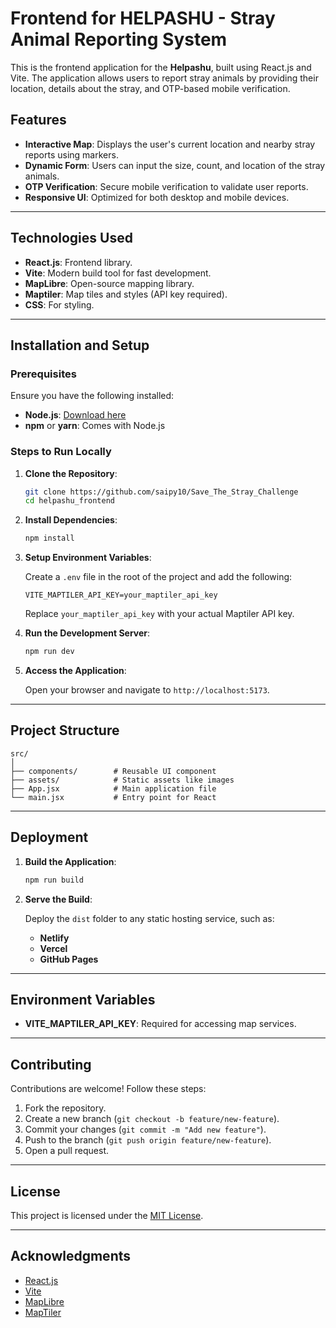 # Frontend for HELPASHU - Stray Animal Reporting System

This is the frontend application for the **Helpashu**, built using React.js and Vite. The application allows users to report stray animals by providing their location, details about the stray, and OTP-based mobile verification.

## Features

- **Interactive Map**: Displays the user's current location and nearby stray reports using markers.
- **Dynamic Form**: Users can input the size, count, and location of the stray animals.
- **OTP Verification**: Secure mobile verification to validate user reports.
- **Responsive UI**: Optimized for both desktop and mobile devices.

---

## Technologies Used

- **React.js**: Frontend library.
- **Vite**: Modern build tool for fast development.
- **MapLibre**: Open-source mapping library.
- **Maptiler**: Map tiles and styles (API key required).
- **CSS**: For styling.

---

## Installation and Setup

### Prerequisites

Ensure you have the following installed:

- **Node.js**: [Download here](https://nodejs.org)
- **npm** or **yarn**: Comes with Node.js

### Steps to Run Locally

1. **Clone the Repository**:

   ```bash
   git clone https://github.com/saipy10/Save_The_Stray_Challenge
   cd helpashu_frontend
   ```

2. **Install Dependencies**:

   ```bash
   npm install
   ```

3. **Setup Environment Variables**:

   Create a `.env` file in the root of the project and add the following:

   ```env
   VITE_MAPTILER_API_KEY=your_maptiler_api_key
   ```

   Replace `your_maptiler_api_key` with your actual Maptiler API key.

4. **Run the Development Server**:

   ```bash
   npm run dev
   ```

5. **Access the Application**:

   Open your browser and navigate to `http://localhost:5173`.

---

## Project Structure

```
src/
│
├── components/        # Reusable UI component
├── assets/            # Static assets like images
├── App.jsx            # Main application file
└── main.jsx           # Entry point for React
```

---

## Deployment

1. **Build the Application**:

   ```bash
   npm run build
   ```

2. **Serve the Build**:

   Deploy the `dist` folder to any static hosting service, such as:

   - **Netlify**
   - **Vercel**
   - **GitHub Pages**

---

## Environment Variables

- **VITE_MAPTILER_API_KEY**: Required for accessing map services.

---

## Contributing

Contributions are welcome! Follow these steps:

1. Fork the repository.
2. Create a new branch (`git checkout -b feature/new-feature`).
3. Commit your changes (`git commit -m "Add new feature"`).
4. Push to the branch (`git push origin feature/new-feature`).
5. Open a pull request.

---

## License

This project is licensed under the [MIT License](LICENSE).

---

## Acknowledgments

- [React.js](https://reactjs.org/)
- [Vite](https://vitejs.dev/)
- [MapLibre](https://maplibre.org/)
- [MapTiler](https://www.maptiler.com/)
```
